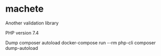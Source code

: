 # machete
Another validation library


PHP version 7.4


Dump composer autoload
docker-compose run --rm php-cli composer dump-autoload
